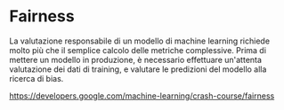 # Fairness

La valutazione responsabile di un modello di machine learning richiede molto più che il semplice calcolo delle metriche complessive. Prima di mettere un modello in produzione, è necessario effettuare un'attenta valutazione dei dati di training, e valutare le predizioni del modello alla ricerca di bias.


https://developers.google.com/machine-learning/crash-course/fairness